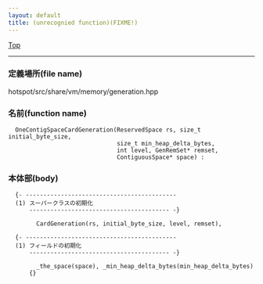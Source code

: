 ```yaml
---
layout: default
title: (unrecognied function)(FIXME!)
---
```

[Top](../index.html)

--- 
### 定義場所(file name)
hotspot/src/share/vm/memory/generation.hpp

### 名前(function name)
```
  OneContigSpaceCardGeneration(ReservedSpace rs, size_t initial_byte_size,
                               size_t min_heap_delta_bytes,
                               int level, GenRemSet* remset,
                               ContiguousSpace* space) :
```

### 本体部(body)
```
  {- -------------------------------------------
  (1) スーパークラスの初期化
      ---------------------------------------- -}

	    CardGeneration(rs, initial_byte_size, level, remset),

  {- -------------------------------------------
  (1) フィールドの初期化
      ---------------------------------------- -}

	    _the_space(space), _min_heap_delta_bytes(min_heap_delta_bytes)
	  {}
	
```


